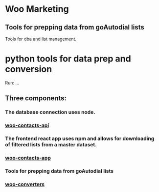 # Woo Marketing 

## Tools for prepping data from goAutodial lists  
Tools for dba and list management. 

# python tools for data prep and conversion

Run:
   ... 

## Three components:  

### The database connection uses node.  
### [woo-contacts-api](https://github.com/menached/woo-contacts-api)  
### The frontend react app uses npm and allows for downloading of filtered lists from a master dataset.  
### [woo-contacts-app](https://github.com/menached/woo-contacts-app)  
### Tools for prepping data from goAutodial lists  
### [woo-converters](https://github.com/menached/woo-converters)  
